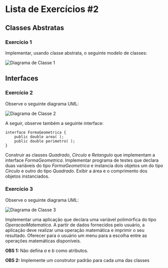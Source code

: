 # Lista de Exercícios #2

## Classes Abstratas

### **Exercício 1**

Implementar, usando classe abstrata, o seguinte modelo de classes:

![Diagrama de Classe 1](./assets/diagrama-1.jpg "Diagrama de Classe 1")

## Interfaces

### **Exercício 2**

Observe o seguinte diagrama UML:

![Diagrama de Classe 2](./assets/diagrama-2.jpg "Diagrama de Classe 2")

A seguir, observe também a seguinte interface:

    interface FormaGeometrica {
        public double area( );
        public double perimetro( );
    }

Construir as classes *Quadrado*, *Circulo* e *Retangulo* que implementam a interface *FormaGeometrica*. Implementar programa de testes que declara duas variáveis do tipo *FormaGeometrica* e instancia dois objetos um do tipo *Circulo* e outro do tipo *Quadrado*. Exibir a área e o comprimento dos objetos instanciados.

### **Exercício 3**

Observe o seguinte diagrama UML:

![Diagrama de Classe 3](./assets/diagrama-3.jpg "Diagrama de Classe 3")

Implementar uma aplicação que declara uma variável polimórfica do tipo *OperacaoMatematica*. A partir de dados fornecidos pelo usuário, a aplicação deve realizar uma operação matemática e imprimir o seu resultado. Oferecer para o usuário um menu para a escolha entre as operações matemáticas disponíveis.

**OBS 1:** Não defina *a* e *b* como atributos.

**OBS 2:** Implemente um construtor padrão para cada uma das classes